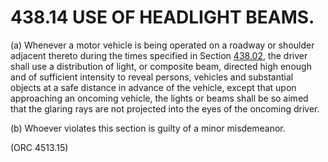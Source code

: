 438.14 USE OF HEADLIGHT BEAMS.
==============================

​(a) Whenever a motor vehicle is being operated on a roadway or shoulder
adjacent thereto during the times specified in Section
[438.02](23b24956.html), the driver shall use a distribution of light,
or composite beam, directed high enough and of sufficient intensity to
reveal persons, vehicles and substantial objects at a safe distance in
advance of the vehicle, except that upon approaching an oncoming
vehicle, the lights or beams shall be so aimed that the glaring rays are
not projected into the eyes of the oncoming driver.

​(b) Whoever violates this section is guilty of a minor misdemeanor.

(ORC 4513.15)
